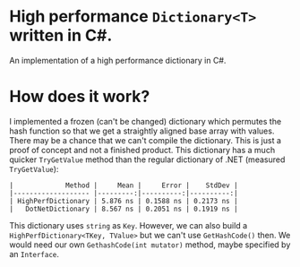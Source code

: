 # High performance `Dictionary<T>` written in C#.
An implementation of a high performance dictionary in C#.
# How does it work?
I implemented a frozen (can't be changed) dictionary which permutes the hash function so that we get a straightly aligned base array with values. There may be a chance that we can't compile the dictionary. This is just a proof of concept and not a finished product.
This dictionary has a much quicker `TryGetValue` method than the regular dictionary of .NET (measured `TryGetValue`):
```plaintext
|             Method |     Mean |     Error |    StdDev |
|------------------- |---------:|----------:|----------:|
| HighPerfDictionary | 5.876 ns | 0.1588 ns | 0.2173 ns |
|   DotNetDictionary | 8.567 ns | 0.2051 ns | 0.1919 ns |
```
This dictionary uses `string` as `Key`. However, we can also build a `HighPerfDictionary<TKey, TValue>` but we can't use `GetHashCode()` then. We would need our own `GethashCode(int mutator)` method, maybe specified by an `Interface`.